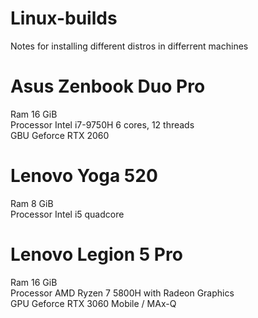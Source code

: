 # Linux-builds
Notes for installing different distros in differrent machines

# Asus Zenbook Duo Pro
Ram 16 GiB  
Processor Intel i7-9750H 6 cores, 12 threads  
GBU Geforce RTX 2060  

# Lenovo Yoga 520
Ram 8 GiB  
Processor Intel i5 quadcore  

# Lenovo Legion 5 Pro
Ram  16 GiB  
Processor   AMD Ryzen 7 5800H with Radeon Graphics  
GPU Geforce RTX 3060 Mobile / MAx-Q
